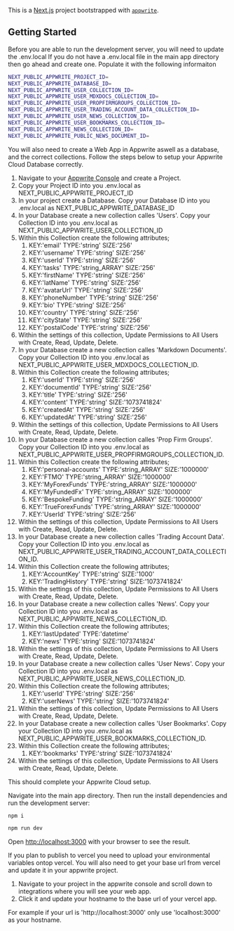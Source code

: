 This is a [Next.js](https://nextjs.org/) project bootstrapped with [`appwrite`](https://appwrite.io/).

## Getting Started

Before you are able to run the development server, you will need to update the .env.local
If you do not have a .env.local file in the main app directory then go ahead and create one.
Populate it with the following informaiton

```bash
NEXT_PUBLIC_APPWRITE_PROJECT_ID=
NEXT_PUBLIC_APPWRITE_DATABASE_ID=
NEXT_PUBLIC_APPWRITE_USER_COLLECTION_ID=
NEXT_PUBLIC_APPWRITE_USER_MDXDOCS_COLLECTION_ID=
NEXT_PUBLIC_APPWRITE_USER_PROPFIRMGROUPS_COLLECTION_ID=
NEXT_PUBLIC_APPWRITE_USER_TRADING_ACCOUNT_DATA_COLLECTION_ID=
NEXT_PUBLIC_APPWRITE_USER_NEWS_COLLECTION_ID=
NEXT_PUBLIC_APPWRITE_USER_BOOKMARKS_COLLECTION_ID=
NEXT_PUBLIC_APPWRITE_NEWS_COLLECTION_ID=
NEXT_PUBLIC_APPWRITE_PUBLIC_NEWS_DOCUMENT_ID=
```

You will also need to create a Web App in Appwrite aswell as a database, and the correct collections.
Follow the steps below to setup your Appwrite Cloud Database correctly.

1. Navigate to your [Appwrite Console](https://cloud.appwrite.io/console) and create a Project.
2. Copy your Project ID into you .env.local as NEXT_PUBLIC_APPWRITE_PROJECT_ID
3. In your project create a Database. Copy your Database ID into you .env.local as NEXT_PUBLIC_APPWRITE_DATABASE_ID
4. In your Database create a new collection calles 'Users'. Copy your Collection ID into you .env.local as NEXT_PUBLIC_APPWRITE_USER_COLLECTION_ID
5. Within this Collection create the following attributes;
   1. KEY:'email' TYPE:'string' SIZE:'256'
   2. KEY:'username' TYPE:'string' SIZE:'256'
   3. KEY:'userId' TYPE:'string' SIZE:'256'
   4. KEY:'tasks' TYPE:'string_ARRAY' SIZE:'256'
   5. KEY:'firstName' TYPE:'string' SIZE:'256'
   6. KEY:'latName' TYPE:'string' SIZE:'256'
   7. KEY:'avatarUrl' TYPE:'string' SIZE:'256'
   8. KEY:'phoneNumber' TYPE:'string' SIZE:'256'
   9. KEY:'bio' TYPE:'string' SIZE:'256'
   10. KEY:'country' TYPE:'string' SIZE:'256'
   11. KEY:'cityState' TYPE:'string' SIZE:'256'
   12. KEY:'postalCode' TYPE:'string' SIZE:'256'
6. Within the settings of this collection, Update Permissions to All Users with Create, Read, Update, Delete.
7. In your Database create a new collection calles 'Markdown Documents'. Copy your Collection ID into you .env.local as NEXT_PUBLIC_APPWRITE_USER_MDXDOCS_COLLECTION_ID.
8. Within this Collection create the following attributes;
   1. KEY:'userId' TYPE:'string' SIZE:'256'
   2. KEY:'documentId' TYPE:'string' SIZE:'256'
   3. KEY:'title' TYPE:'string' SIZE:'256'
   4. KEY:'content' TYPE:'string' SIZE:'1073741824'
   5. KEY:'createdAt' TYPE:'string' SIZE:'256'
   6. KEY:'updatedAt' TYPE:'string' SIZE:'256'
9. Within the settings of this collection, Update Permissions to All Users with Create, Read, Update, Delete.
10. In your Database create a new collection calles 'Prop Firm Groups'. Copy your Collection ID into you .env.local as NEXT_PUBLIC_APPWRITE_USER_PROPFIRMGROUPS_COLLECTION_ID.
11. Within this Collection create the following attributes;
    1. KEY:'personal-accounts' TYPE:'string_ARRAY' SIZE:'1000000'
    2. KEY:'FTMO' TYPE:'string_ARRAY' SIZE:'1000000'
    3. KEY:'MyForexFunds' TYPE:'string_ARRAY' SIZE:'1000000'
    4. KEY:'MyFundedFx' TYPE:'string_ARRAY' SIZE:'1000000'
    5. KEY:'BespokeFunding' TYPE:'string_ARRAY' SIZE:'1000000'
    6. KEY:'TrueForexFunds' TYPE:'string_ARRAY' SIZE:'1000000'
    7. KEY:'UserId' TYPE:'string' SIZE:'256'
12. Within the settings of this collection, Update Permissions to All Users with Create, Read, Update, Delete.
13. In your Database create a new collection calles 'Trading Account Data'. Copy your Collection ID into you .env.local as NEXT_PUBLIC_APPWRITE_USER_TRADING_ACCOUNT_DATA_COLLECTION_ID.
14. Within this Collection create the following attributes;
    1. KEY:'AccountKey' TYPE:'string' SIZE:'1000'
    2. KEY:'TradingHistory' TYPE:'string' SIZE:'1073741824'
15. Within the settings of this collection, Update Permissions to All Users with Create, Read, Update, Delete.
16. In your Database create a new collection calles 'News'. Copy your Collection ID into you .env.local as NEXT_PUBLIC_APPWRITE_NEWS_COLLECTION_ID.
17. Within this Collection create the following attributes;
    1. KEY:'lastUpdated' TYPE:'datetime'
    2. KEY:'news' TYPE:'string' SIZE:'1073741824'
18. Within the settings of this collection, Update Permissions to All Users with Create, Read, Update, Delete.
19. In your Database create a new collection calles 'User News'. Copy your Collection ID into you .env.local as NEXT_PUBLIC_APPWRITE_USER_NEWS_COLLECTION_ID.
20. Within this Collection create the following attributes;
    1. KEY:'userId' TYPE:'string' SIZE:'256'
    2. KEY:'userNews' TYPE:'string' SIZE:'1073741824'
21. Within the settings of this collection, Update Permissions to All Users with Create, Read, Update, Delete.
22. In your Database create a new collection calles 'User Bookmarks'. Copy your Collection ID into you .env.local as NEXT_PUBLIC_APPWRITE_USER_BOOKMARKS_COLLECTION_ID.
23. Within this Collection create the following attributes;
    1. KEY:'bookmarks' TYPE:'string' SIZE:'1073741824'
24. Within the settings of this collection, Update Permissions to All Users with Create, Read, Update, Delete.

This should complete your Appwrite Cloud setup.

Navigate into the main app directory. Then run the install dependencies and run the development server:

```bash
npm i

npm run dev

```

Open [http://localhost:3000](http://localhost:3000) with your browser to see the result.

If you plan to publish to vercel you need to upload your environmental variables ontop vercel.
You will also need to get your base url from vercel and update it in your appwrite project.

1. Navigate to your project in the appwrite console and scroll down to integrations where you will see your web app.
2. Click it and update your hostname to the base url of your vercel app.

For example if your url is 'http://localhost:3000' only use 'localhost:3000' as your hostname.
